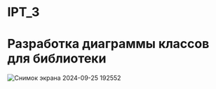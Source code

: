 # IPT_3

# Разработка диаграммы классов для библиотеки

![Снимок экрана 2024-09-25 192552](https://github.com/user-attachments/assets/30d7c842-ae3b-41b4-a63b-d4e73ca0c63d)
